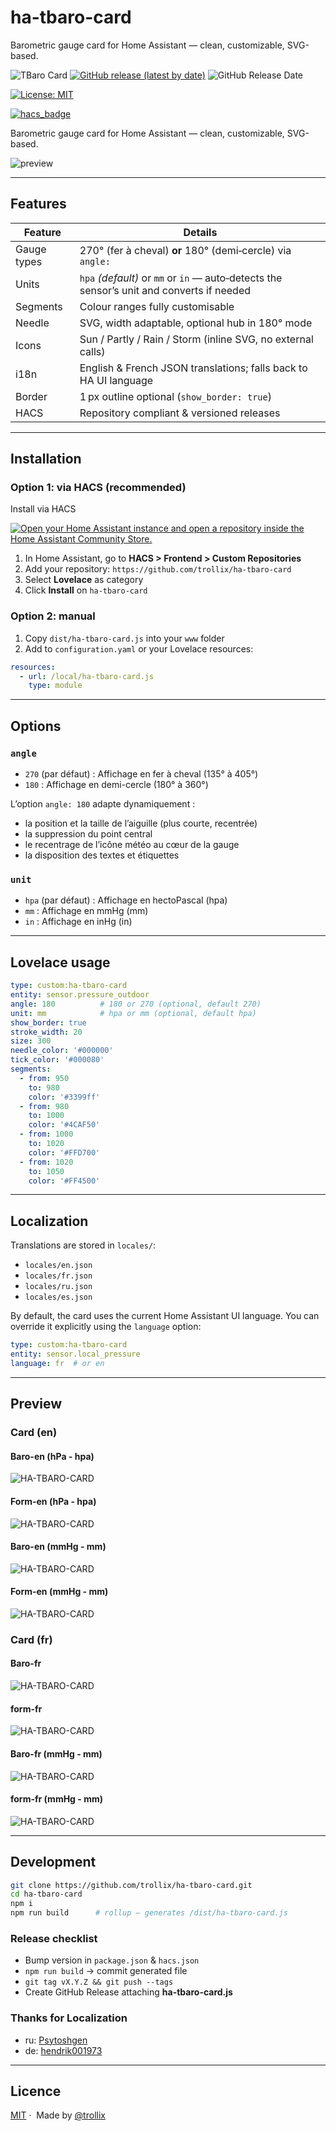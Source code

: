 # ha-tbaro-card

Barometric gauge card for Home Assistant — clean, customizable, SVG-based.

![TBaro Card](https://img.shields.io/github/v/release/trollix/ha-tbaro-card)
[![GitHub release (latest by date)](https://img.shields.io/github/v/release/trollix/ha-tbaro-card)](https://github.com/trollix/ha-tbaro-card/releases)
![GitHub Release Date](https://img.shields.io/github/release-date/trollix/ha-tbaro-card)

[![License: MIT](https://img.shields.io/badge/License-MIT-yellow.svg)](LICENSE)

[![hacs_badge](https://img.shields.io/badge/HACS-Default-orange.svg?style=flat)](https://github.com/custom-components/hacs)

Barometric gauge card for Home Assistant — clean, customizable, SVG-based.

![preview](https://github.com/trollix/ha-tbaro-card/blob/main/img_tbaro_en.png?raw=true)

---

## Features

| Feature | Details |
|---------|---------|
| Gauge types | 270° (fer à cheval) **or** 180° (demi‑cercle) via `angle:` |
| Units | `hpa` *(default)* or `mm` or `in` — auto‑detects the sensor’s unit and converts if needed |
| Segments | Colour ranges fully customisable |
| Needle | SVG, width adaptable, optional hub in 180° mode |
| Icons | Sun / Partly / Rain / Storm (inline SVG, no external calls) |
| i18n | English & French JSON translations; falls back to HA UI language |
| Border | 1 px outline optional (`show_border: true`) |
| HACS | Repository compliant & versioned releases |

---

## Installation

### Option 1: via HACS (recommended)

Install via HACS

[![Open your Home Assistant instance and open a repository inside the Home Assistant Community Store.](https://my.home-assistant.io/badges/hacs_repository.svg)](https://my.home-assistant.io/redirect/hacs_repository/?owner=trollix&repository=ha-tbaro-card)

1. In Home Assistant, go to **HACS > Frontend > Custom Repositories**
2. Add your repository: `https://github.com/trollix/ha-tbaro-card`
3. Select **Lovelace** as category
4. Click **Install** on `ha-tbaro-card`

### Option 2: manual

1. Copy `dist/ha-tbaro-card.js` into your `www` folder
2. Add to `configuration.yaml` or your Lovelace resources:

```yaml
resources:
  - url: /local/ha-tbaro-card.js
    type: module
```

---

## Options

### `angle`

- `270` (par défaut) : Affichage en fer à cheval (135° à 405°)
- `180` : Affichage en demi-cercle (180° à 360°)

L’option `angle: 180` adapte dynamiquement :

- la position et la taille de l’aiguille (plus courte, recentrée)
- la suppression du point central
- le recentrage de l’icône météo au cœur de la gauge
- la disposition des textes et étiquettes

### `unit`

- `hpa` (par défaut) : Affichage en hectoPascal (hpa)
- `mm` : Affichage en mmHg (mm)
- `in` : Affichage en inHg (in)

---

## Lovelace usage

```yaml
type: custom:ha-tbaro-card
entity: sensor.pressure_outdoor
angle: 180          # 180 or 270 (optional, default 270)
unit: mm            # hpa or mm (optional, default hpa)
show_border: true
stroke_width: 20
size: 300
needle_color: '#000000'
tick_color: '#000080'
segments:
  - from: 950
    to: 980
    color: '#3399ff'
  - from: 980
    to: 1000
    color: '#4CAF50'
  - from: 1000
    to: 1020
    color: '#FFD700'
  - from: 1020
    to: 1050
    color: '#FF4500'
```

---

## Localization

Translations are stored in `locales/`:

- `locales/en.json`
- `locales/fr.json`
- `locales/ru.json`
- `locales/es.json`

By default, the card uses the current Home Assistant UI language.
You can override it explicitly using the `language` option:

```yaml
type: custom:ha-tbaro-card
entity: sensor.local_pressure
language: fr  # or en
```

---

## Preview

### Card (en)

#### Baro-en (hPa - hpa)

![HA-TBARO-CARD](https://github.com/trollix/ha-tbaro-card/blob/main/img_tbaro_en_hpa.png?raw=true "Ha TBaro Card")

#### Form-en (hPa - hpa)

![HA-TBARO-CARD](https://github.com/trollix/ha-tbaro-card/blob/main/img_form_en_hpa.png?raw=true "Ha TBaro Card")

#### Baro-en (mmHg - mm)

![HA-TBARO-CARD](https://github.com/trollix/ha-tbaro-card/blob/main/img_tbaro_en.png_mm?raw=true "Ha TBaro Card")

#### Form-en (mmHg - mm)

![HA-TBARO-CARD](https://github.com/trollix/ha-tbaro-card/blob/main/img_form_en_mm.png?raw=true "Ha TBaro Card")

### Card (fr)

#### Baro-fr

![HA-TBARO-CARD](https://github.com/trollix/ha-tbaro-card/blob/main/img_tbaro_fr.png?raw=true "Ha TBaro Card")

#### form-fr

![HA-TBARO-CARD](https://github.com/trollix/ha-tbaro-card/blob/main/img_form_fr.png?raw=true "Ha TBaro Card")

#### Baro-fr (mmHg - mm)

![HA-TBARO-CARD](https://github.com/trollix/ha-tbaro-card/blob/main/img_tbaro_fr_mm.png?raw=true "Ha TBaro Card")

#### form-fr (mmHg - mm)

![HA-TBARO-CARD](https://github.com/trollix/ha-tbaro-card/blob/main/img_form_fr_mm.png?raw=true "Ha TBaro Card")

---

## Development

```bash
git clone https://github.com/trollix/ha-tbaro-card.git
cd ha-tbaro-card
npm i
npm run build      # rollup – generates /dist/ha-tbaro-card.js
```

### Release checklist

- Bump version in `package.json` & `hacs.json`
- `npm run build` → commit generated file
- `git tag vX.Y.Z && git push --tags`
- Create GitHub Release attaching **ha-tbaro-card.js**

### Thanks for Localization

- ru: [Psytoshgen](https://github.com/Psytoshgen "Psytoshgen")
- de: [hendrik001973](https://github.com/hendrik001973 "hendrik001973")

---

## Licence

[MIT](LICENSE)  ·  Made by [@trollix](https://github.com/trollix)
